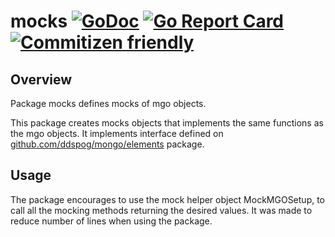 # mocks [![GoDoc](https://godoc.org/github.com/ddspog/mongo/mocks?status.svg)](https://godoc.org/github.com/ddspog/mongo/mocks) [![Go Report Card](https://goreportcard.com/badge/github.com/ddspog/mongo/mocks)](https://goreportcard.com/report/github.com/ddspog/mongo/mocks) [![Commitizen friendly](https://img.shields.io/badge/commitizen-friendly-brightgreen.svg)](http://commitizen.github.io/cz-cli/)

## Overview

Package mocks defines mocks of mgo objects.

This package creates mocks objects that implements the same functions
as the mgo objects. It implements interface defined on
[github.com/ddspog/mongo/elements](https://github.com/ddspog/mongo/tree/master/elements) package.

## Usage

The package encourages to use the mock helper object MockMGOSetup, to call all the mocking methods returning the desired values. It was made to reduce number of lines when using the package.